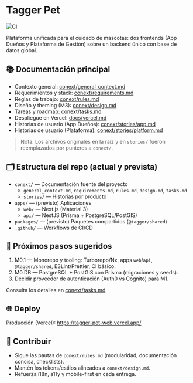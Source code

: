 # Tagger Pet

[![CI](https://github.com/DisruptivoLab/tagger-pet/actions/workflows/ci.yml/badge.svg)](https://github.com/DisruptivoLab/tagger-pet/actions/workflows/ci.yml)

Plataforma unificada para el cuidado de mascotas: dos frontends (App Dueños y Plataforma de Gestión) sobre un backend único con base de datos global.

## 📚 Documentación principal

- Contexto general: [conext/general_context.md](conext/general_context.md)
- Requerimientos y stack: [conext/requirements.md](conext/requirements.md)
- Reglas de trabajo: [conext/rules.md](conext/rules.md)
- Diseño y theming (M3): [conext/design.md](conext/design.md)
- Tareas y roadmap: [conext/tasks.md](conext/tasks.md)
- Despliegue en Vercel: [docs/vercel.md](docs/vercel.md)
- Historias de usuario (App Dueños): [conext/stories/app.md](conext/stories/app.md)
- Historias de usuario (Plataforma): [conext/stories/platform.md](conext/stories/platform.md)

> Nota: Los archivos originales en la raíz y en `stories/` fueron reemplazados por punteros a `conext/`.

## 🗂️ Estructura del repo (actual y prevista)

- `conext/` — Documentación fuente del proyecto
  - `general_context.md`, `requirements.md`, `rules.md`, `design.md`, `tasks.md`
  - `stories/` — Historias por producto
- `apps/` — (previsto) Aplicaciones
  - `web/` — Next.js (Material 3)
  - `api/` — NestJS (Prisma + PostgreSQL/PostGIS)
- `packages/` — (previsto) Paquetes compartidos (`@tagger/shared`)
- `.github/` — Workflows de CI/CD

## 🚀 Próximos pasos sugeridos

1. M0.1 — Monorepo y tooling: Turborepo/Nx, apps `web`/`api`, `@tagger/shared`, ESLint/Prettier, CI básico.
2. M0.DB — PostgreSQL + PostGIS con Prisma (migraciones y seeds).
3. Decidir proveedor de autenticación (Auth0 vs Cognito) para M1.

Consulta los detalles en [conext/tasks.md](conext/tasks.md).

## 🌐 Deploy

Producción (Vercel): https://tagger-pet-web.vercel.app/

## 🤝 Contribuir

- Sigue las pautas de `conext/rules.md` (modularidad, documentación concisa, checklists).
- Mantén los tokens/estilos alineados a `conext/design.md`.
- Refuerza i18n, a11y y mobile-first en cada entrega.

